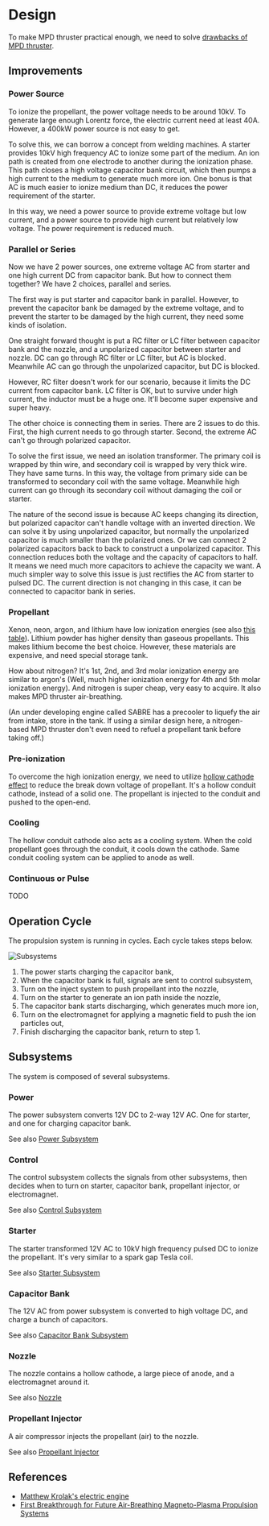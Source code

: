 # Design

To make MPD thruster practical enough, we need to solve [drawbacks of MPD thruster](Mpd.md#Drawbacks).

## Improvements

### Power Source

To ionize the propellant, the power voltage needs to be around 10kV. To generate large enough Lorentz force, the electric current need at least 40A. However, a 400kW power source is not easy to get.

To solve this, we can borrow a concept from welding machines. A starter provides 10kV high frequency AC to ionize some part of the medium. An ion path is created from one electrode to another during the ionization phase. This path closes a high voltage capacitor bank circuit, which then pumps a high current to the medium to generate much more ion. One bonus is that AC is much easier to ionize medium than DC, it reduces the power requirement of the starter.

In this way, we need a power source to provide extreme voltage but low current, and a power source to provide high current but relatively low voltage. The power requirement is reduced much.

### Parallel or Series

Now we have 2 power sources, one extreme voltage AC from starter and one high current DC from capacitor bank. But how to connect them together? We have 2 choices, parallel and series.

The first way is put starter and capacitor bank in parallel. However, to prevent the capacitor bank be damaged by the extreme voltage, and to prevent the starter to be damaged by the high current, they need some kinds of isolation.

One straight forward thought is put a RC filter or LC filter between capacitor bank and the nozzle, and a unpolarized capacitor between starter and nozzle. DC can go through RC filter or LC filter, but AC is blocked. Meanwhile AC can go through the unpolarized capacitor, but DC is blocked.

However, RC filter doesn't work for our scenario, because it limits the DC current from capacitor bank. LC filter is OK, but to survive under high current, the inductor must be a huge one. It'll become super expensive and super heavy.

The other choice is connecting them in series. There are 2 issues to do this. First, the high current needs to go through starter. Second, the extreme AC can't go through polarized capacitor.

To solve the first issue, we need an isolation transformer. The primary coil is wrapped by thin wire, and secondary coil is wrapped by very thick wire. They have same turns. In this way, the voltage from primary side can be transformed to secondary coil with the same voltage. Meanwhile high current can go through its secondary coil without damaging the coil or starter.

The nature of the second issue is because AC keeps changing its direction, but polarized capacitor can't handle voltage with an inverted direction. We can solve it by using unpolarized capacitor, but normally the unpolarized capacitor is much smaller than the polarized ones. Or we can connect 2 polarized capacitors back to back to construct a unpolarized capacitor. This connection reduces both the voltage and the capacity of capacitors to half. It means we need much more capacitors to achieve the capacity we want. A much simpler way to solve this issue is just rectifies the AC from starter to pulsed DC. The current direction is not changing in this case, it can be connected to capacitor bank in series.

### Propellant

Xenon, neon, argon, and lithium have low ionization energies (see also [this table](https://en.wikipedia.org/wiki/Molar_ionization_energies_of_the_elements)). Lithium powder has higher density than gaseous propellants. This makes lithium become the best choice. However, these materials are expensive, and need special storage tank.

How about nitrogen? It's 1st, 2nd, and 3rd molar ionization energy are similar to argon's (Well, much higher ionization energy for 4th and 5th molar ionization energy). And nitrogen is super cheap, very easy to acquire. It also makes MPD thruster air-breathing.

(An under developing engine called SABRE has a precooler to liquefy the air from intake, store in the tank. If using a similar design here, a nitrogen-based MPD thruster don't even need to refuel a propellant tank before taking off.)

### Pre-ionization

To overcome the high ionization energy, we need to utilize [hollow cathode effect](https://en.wikipedia.org/wiki/Hollow_cathode_effect) to reduce the break down voltage of propellant. It's a hollow conduit cathode, instead of a solid one. The propellant is injected to the conduit and pushed to the open-end.

### Cooling

The hollow conduit cathode also acts as a cooling system. When the cold propellant goes through the conduit, it cools down the cathode. Same conduit cooling system can be applied to anode as well.

### Continuous or Pulse

TODO

## Operation Cycle

The propulsion system is running in cycles. Each cycle takes steps below.

![Subsystems](Img/Subsystems.png)

1. The power starts charging the capacitor bank,
1. When the capacitor bank is full, signals are sent to control subsystem,
1. Turn on the inject system to push propellant into the nozzle,
1. Turn on the starter to generate an ion path inside the nozzle,
1. The capacitor bank starts discharging, which generates much more ion,
1. Turn on the electromagnet for applying a magnetic field to push the ion particles out,
1. Finish discharging the capacitor bank, return to step 1.

## Subsystems

The system is composed of several subsystems.

### Power

The power subsystem converts 12V DC to 2-way 12V AC. One for starter, and one for charging capacitor bank.

See also [Power Subsystem](PowerSubsystem.md)

### Control

The control subsystem collects the signals from other subsystems, then decides when to turn on starter, capacitor bank, propellant injector, or electromagnet.

See also [Control Subsystem](ControlSubsystem.md)

### Starter

The starter transformed 12V AC to 10kV high frequency pulsed DC to ionize the propellant. It's very similar to a spark gap Tesla coil.

See also [Starter Subsystem](StarterSubsystem.md)

### Capacitor Bank

The 12V AC from power subsystem is converted to high voltage DC, and charge a bunch of capacitors.

See also [Capacitor Bank Subsystem](CapacitorBankSubsystem.md)

### Nozzle

The nozzle contains a hollow cathode, a large piece of anode, and a electromagnet around it.

See also [Nozzle](Nozzle.md)

### Propellant Injector

A air compressor injects the propellant (air) to the nozzle.

See also [Propellant Injector](PropellantInjector.md)

## References

* [Matthew Krolak's electric engine](http://www.myelectricengine.com/)
* [First Breakthrough for Future Air-Breathing Magneto-Plasma Propulsion Systems](https://arxiv.org/ftp/arxiv/papers/1609/1609.04054.pdf)
